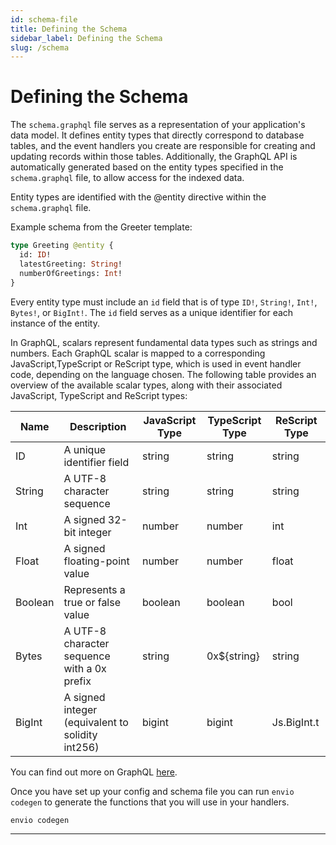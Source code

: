```yaml
---
id: schema-file
title: Defining the Schema
sidebar_label: Defining the Schema
slug: /schema
---
```


# Defining the Schema

The `schema.graphql` file serves as a representation of your application's data model. It defines entity types that directly correspond to database tables, and the event handlers you create are responsible for creating and updating records within those tables. Additionally, the GraphQL API is automatically generated based on the entity types specified in the `schema.graphql` file, to allow access for the indexed data.

Entity types are identified with the @entity directive within the `schema.graphql` file.

Example schema from the Greeter template:

```graphql
type Greeting @entity {
  id: ID!
  latestGreeting: String!
  numberOfGreetings: Int!
}
```

Every entity type must include an `id` field that is of type `ID!`, `String!`, `Int!`, `Bytes!`, or `BigInt!`. The `id` field serves as a unique identifier for each instance of the entity.

In GraphQL, scalars represent fundamental data types such as strings and numbers. Each GraphQL scalar is mapped to a corresponding JavaScript,TypeScript or ReScript type, which is used in event handler code, depending on the language chosen. The following table provides an overview of the available scalar types, along with their associated JavaScript, TypeScript and ReScript types:

| **Name** | **Description**                                  | **JavaScript Type** | **TypeScript Type** | **ReScript Type** |
| -------- | ------------------------------------------------ | ------------------- | ------------------- | ----------------- |
| ID       | A unique identifier field                        | string              | string              | string            |
| String   | A UTF-8 character sequence                       | string              | string              | string            |
| Int      | A signed 32-bit integer                          | number              | number              | int               |
| Float    | A signed floating-point value                    | number              | number              | float             |
| Boolean  | Represents a true or false value                 | boolean             | boolean             | bool              |
| Bytes    | A UTF-8 character sequence with a 0x prefix      | string              | 0x${string}         | string            |
| BigInt   | A signed integer (equivalent to solidity int256) | bigint              | bigint              | Js.BigInt.t       |

You can find out more on GraphQL [here](https://graphql.org/learn/).

Once you have set up your config and schema file you can run `envio codegen` to generate the functions that you will use in your handlers.

```bash
envio codegen
```

---
